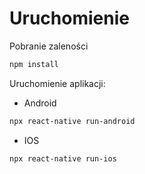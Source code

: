 # Uruchomienie

Pobranie zaleności
```bash
npm install
```

Uruchomienie aplikacji:
* Android
```bash
npx react-native run-android
```
* IOS
```bash
npx react-native run-ios
```